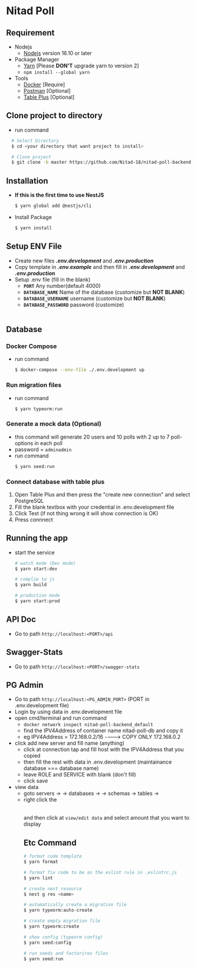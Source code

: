 # Nitad Poll

## Requirement
- Nodejs
    - [Nodejs](https://nodejs.org/en/download/) version 16.10 or later
- Package Manager
    - [Yarn](https://yarnpkg.com/getting-started/install)  [Please **DON'T** upgrade yarn to version 2]
    - `npm install --global yarn`
- Tools
  - [Docker](https://www.docker.com/get-started) [Require]
  - [Postman](https://www.postman.com/downloads/) [Optional]
  - [Table Plus](https://tableplus.com) [Optional]

## Clone project to directory
- run command
```bash
  # Select Directory
  $ cd <your directory that want project to install>

  # Clone project
  $ git clone -b master https://github.com/Nitad-18/nitad-poll-backend.git
```

## Installation

- **If this is the first time to use NestJS**
  ```bash
  $ yarn global add @nestjs/cli 
  ```
- Install Package
  ```bash
  $ yarn install
  ```

## Setup ENV File

- Create new files **_.env.development_** and **_.env.production_**
- Copy template in **_.env.example_** and then fill in **_.env.development_** and **_.env.production_**
- Setup .env file (fill in the blank)
  <br/>
  - **`PORT`** Any number(default 4000)<br/>
  - **`DATABASE_NAME`** Name of the database (customize but **NOT BLANK**)<br/>
  - **`DATABASE_USERNAME`** username (customize but **NOT BLANK**)<br/>
  - **`DATABASE_PASSWORD`** password (customize)
  <br/>

## Database

### Docker Compose
- run command 
  ```bash
  $ docker-compose --env-file ./.env.development up
  ```

### Run migration files
- run command
  ```bash
  $ yarn typeorm:run
  ```

### Generate a mock data (Optional)
- this command will generate 20 users and 10 polls with 2 up to 7 poll-options in each poll
- password = `adminadmin`
- run command
  ```bash
  $ yarn seed:run
  ```

### Connect database with table plus

1. Open Table Plus and then press the "create new connection" and select PostgreSQL
2. Fill the blank textbox with your credential in .env.development file
3. Click Test (if not thing wrong it will show connection is OK)
4. Press connnect

## Running the app
- start the service
  ```bash
  # watch mode (Dev mode)
  $ yarn start:dev

  # complie to js
  $ yarn build

  # production mode
  $ yarn start:prod
  ```
  
## API Doc
- Go to path `http://localhost:<PORT>/api`

## Swagger-Stats
- Go to path `http://localhost:<PORT>/swagger-stats`
  
## PG Admin
- Go to path `http://localhost:<PG_ADMIN_PORT>` (PORT in .env.development file)
- Login by using data in .env.development file
- open cmd/terminal and run command
    - `docker network inspect nitad-poll-backend_default`
    - find the IPV4Address of container name nitad-poll-db and copy it 
    - eg IPV4Address = 172.168.0.2/16 ----> COPY ONLY 172.168.0.2
- click add new server and fill name (anything)
    - click at connection tap and fill host with the IPV4Address that you copied
    - then fill the rest with data in .env.development (maintainance database === database name)
    - leave ROLE and SERVICE with blank (don't fill)
    - click save
- view data
    - goto servers -> <your server name> -> databases -> <your database name> -> schemas -> tables -> <table name>
    - right click the <table name> and then click at `view/edit data` and select amount that you want to display
  
## Etc Command
  ```bash
  # format code template
  $ yarn format
  
  # format fix code to be as the eslint rule in .eslintrc.js
  $ yarn lint

  # create nest resource
  $ nest g res <name>

  # automatically create a migration file
  $ yarn typeorm:auto-create

  # create empty migration file
  $ yarn typeorm:create

  # show config (typeorm config)
  $ yarn seed:config

  # run seeds and factorires files
  $ yarn seed:run
  ```
